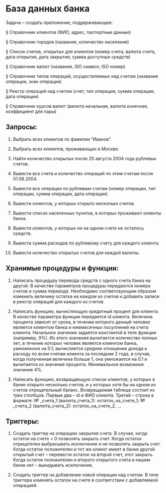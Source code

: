 # База данных банка

Задача – создать приложение, поддерживающее:

§  Справочник клиентов (ФИО, адрес, паспортные данные)

§  Справочник городов (название, количество населения)

§  Список счетов, открытых для клиентов (номер счета, валюта счета, дата открытия, дата закрытия, сумма доступных средств)

§  Справочник валют (название, ISO символ, ISO номер)

§  Справочник типов операций, осуществляемых над счетом (название операции, знак операции)

§  Реестр операций над счетом (счет, тип операции, сумма операции, дата операции)

§  Справочник курсов валют (валюта начальная, валюта конечная, коэффициент для пары)

 

## Запросы:

1. Выбрать всех клиентов по фамилии “Иванов”.

2. Выбрать всех клиентов, проживающих в Москве.

3. Найти количество открытых после 20 августа 2004 года рублевых счетов.

4. Вывести все счета и количество операций по этим счетам после 01.08.2004.

5. Вывести все операции по рублевым счетам (номер операции, тип операции, сумма операции, дата операции).

6. Вывести клиентов, у которых открыто несколько счетов.

7. Вывести список населенных пунктов, в которых проживают клиенты банка.

8. Вывести клиентов, у которых ни на одном счете не осталось средств.

9. Вывести сумма расходов по рублевому счету для каждого клиента.

10. Вывести количество открытых счетов для каждой валюты.


##   Хранимые процедуры и функции:

1. Написать процедуру перевода средств с одного счета банка на другой. В качестве параметров процедуры передаются номера счетов и сумма перевода. Необходимо соответсвующим образом изменить величину остатка на каждом из счетов и добавить записи в реестр операций для каждого из счетов.


2. Написать функцию, вычисляющую кредитный процент для клиента. В качестве параметра функции передается id клиента. Величина процента зависит от срока, в течении которого данный человек является клиентом банка и ежемесячных посуплений на счета клиента. Начальное значение задается константой в теле функции (например, 9%). Из этого значения вычитается количество полных лет, в течение которых человек является клиентом банка, умноженное на 0.1; вычисляется среднее отношение дохода к расходу по всем счетам клиента за последние 2 года, в случае, когда полученная величина больше 1, она умножается на 0.1 и вычитается из значения процента. Минимальное возможное значение 4%.

3. Написать функцию, возвращающую список клиентов, у которых в банке открыто несколько счетов, и у которых хотя бы на одном из счетов отрицательный баланс. Возвращаемая таблица состоит из трех столбцов. Первые два – id и ФИО клиента. Третий – строка в формате: № _счета_1 (валюта_счета_1): остаток_на_счете_1; № _счета_2 (валюта_счета_2): остаток_на_счете_2, ...

##   Триггеры:
1. Создать триггер  на операцию закрытия счета. В случае, когда остаток на счете = 0 позволять закрыть счет. Когда остаток отрицателен выбрасывать исключение и не позволять закрыть счет. Когда остаток положителен и тот же клиент имеет в банке другой открытый счет – перевести остаток на второй счет, этот закрыть. Когда остаток положителен и второго открытого счета в нашем банке нет – выкидывать исключение.

2. Создать триггер на добавление новой операции над счетом. В теле триггера изменять остаток на счете в соответствии с добавляемой операцией.
